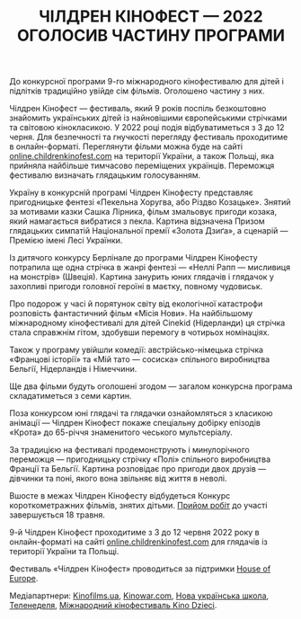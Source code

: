 ﻿---
title: ЧІЛДРЕН КІНОФЕСТ — 2022 ОГОЛОСИВ ЧАСТИНУ ПРОГРАМИ
---

До конкурсної програми 9-го міжнародного кінофестивалю для дітей і підлітків традиційно увійде сім фільмів. Оголошено частину з них.

Чілдрен Кінофест — фестиваль, який 9 років поспіль безкоштовно знайомить українських дітей із найновішими європейськими стрічками та світовою кінокласикою. У 2022 році подія відбуватиметься з 3 до 12 черня. Для безпечності та гнучкості перегляду фестиваль проходитиме в онлайн-форматі. Переглянути фільми можна буде на сайті [online.childrenkinofest.com](https://online.childrenkinofest.com/) на території України, а також Польщі, яка прийняла найбільше тимчасово переміщених українців. Переможця фестивалю визначать глядацьким голосуванням.

Україну в конкурсній програмі Чілдрен Кінофесту представляє пригодницьке фентезі «Пекельна Хоругва, або Різдво Козацьке». Знятий за мотивами казки Сашка Лірника, фільм змальовує пригоди козака, який намагається вибратися з пекла. Картина відзначена Призом глядацьких симпатій Національної премії «Золота Дзиґа», а сценарій — Премією імені Лесі Українки.

Із дитячого конкурсу Берлінале до програми Чілдрен Кінофесту потрапила ще одна стрічка в жанрі фентезі — «Неллі Рапп — мисливиця на монстрів» (Швеція). Картина занурить юних глядачів і глядачок у захопливі пригоди головної героїні в маєтку, повному чудовиськ.

Про подорож у часі й порятунок світу від екологічної катастрофи розповість фантастичний фільм «Місія Нови». На найбільшому міжнародному кінофестивалі для дітей Cinekid (Нідерланди) ця стрічка стала справжнім гітом, здобувши перемогу в чотирьох номінаціях.

Також у програму увійшли комедії: австрійсько-німецька стрічка «Францові історії» та «Мій тато — сосиска» спільного виробництва Бельгії, Нідерландів і Німеччини.

Ще два фільми будуть оголошені згодом — загалом конкурсна програма складатиметься з семи картин.

Поза конкурсом юні глядачі та глядачки ознайомляться з класикою анімації — Чілдрен Кінофест покаже спеціальну добірку епізодів «Крота» до 65-річчя знаменитого чеського мультсеріалу.

За традицією на фестивалі продемонструють і минулорічного переможця — пригодницьку стрічку «Полі» спільного виробництва Франції та Бельгії. Картина розповідає про пригоди двох друзів — дівчинки та поні, якого вона звільняє від життя в неволі.

Вшосте в межах Чілдрен Кінофесту відбудеться Конкурс короткометражних фільмів, знятих дітьми. [Прийом робіт](https://childrenkinofest.com/ua/contest/kids-contest.htm) до участі завершується 18 травня.

9-й Чілдрен Кінофест проходитиме з 3 до 12 червня 2022 року в онлайн-форматі на сайті [online.childrenkinofest.com](https://online.childrenkinofest.com/) для глядачів із території України та Польщі.

Фестиваль «Чілдрен Кінофест» проводиться за підтримки [House of Europe](https://houseofeurope.org.ua/).

Медіапартнери: [Kinofilms.ua](http://www.kinofilms.ua/), [Kinowar.com](https://kinowar.com/), [Нова українська школа](https://nus.org.ua/), [Теленеделя](https://tv.ua/), [Міжнародний кінофестиваль Kino Dzieci](https://kinodzieci.pl/).


